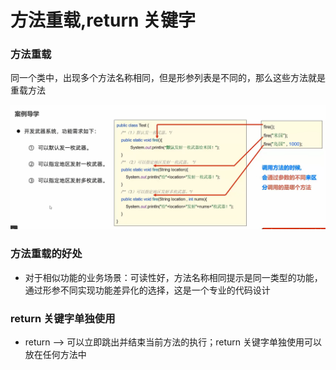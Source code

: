 # 方法重载,return 关键字

### 方法重载

同一个类中，出现多个方法名称相同，但是形参列表是不同的，那么这些方法就是重载方法



![](../.gitbook/assets/image.png)

### 方法重载的好处

* 对于相似功能的业务场景：可读性好，方法名称相同提示是同一类型的功能，通过形参不同实现功能差异化的选择，这是一个专业的代码设计

### return 关键字单独使用

* return --> 可以立即跳出并结束当前方法的执行；return 关键字单独使用可以放在任何方法中
